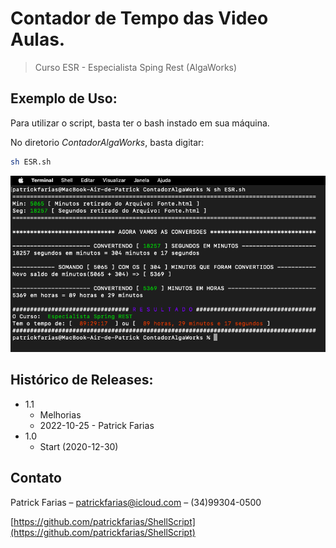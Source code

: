 # Contador de Tempo das Video Aulas.
> Curso ESR - Especialista Sping Rest (AlgaWorks)

## Exemplo de Uso:

Para utilizar o script, basta ter o bash instado em sua máquina.

No diretorio _ContadorAlgaWorks_, basta digitar:

```sh
sh ESR.sh
```
![](screenshot_001.png)

## Histórico de Releases:
* 1.1
    * Melhorias
    * 2022-10-25 - Patrick Farias
* 1.0
    * Start (2020-12-30)

## Contato

Patrick Farias – patrickfarias@icloud.com –
(34)99304-0500

[https://github.com/patrickfarias/ShellScript](https://github.com/patrickfarias/ShellScript)
